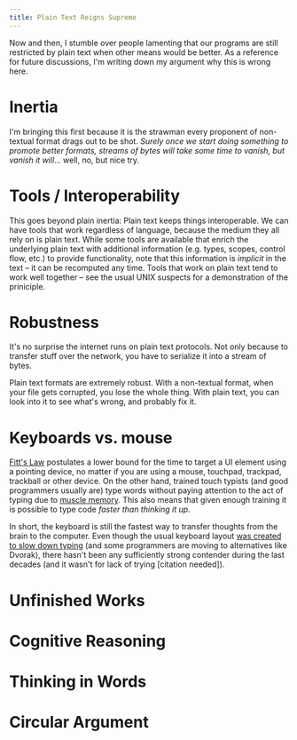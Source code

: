 ```yaml
---
title: Plain Text Reigns Supreme
---
```


Now and then, I stumble over people lamenting that our programs are still restricted by plain text when other means would be better. As a reference for future discussions, I'm writing down my argument why this is wrong here.

# Inertia

I'm bringing this first because it is the strawman every proponent of non-textual format drags out to be shot. *Surely once we start doing something to promote better formats, streams of bytes will take some time to vanish, but vanish it will*... well, no, but nice try.

# Tools / Interoperability

This goes beyond plain inertia: Plain text keeps things interoperable. We can have tools that work regardless of language, because the medium they all rely on is plain text. While some tools are available that enrich the underlying plain text with additional information (e.g. types, scopes, control flow, etc.) to provide functionality, note that this information is *implicit* in the text – it can be recomputed any time. Tools that work on plain text tend to work well together – see the usual UNIX suspects for a demonstration of the priniciple.

# Robustness

It's no surprise the internet runs on plain text protocols. Not only because to transfer stuff over the network, you have to serialize it into a stream of bytes.

Plain text formats are extremely robust. With a non-textual format, when your file gets corrupted, you lose the whole thing. With plain text, you can look into it to see what's wrong, and probably fix it.

# Keyboards vs. mouse

[Fitt's Law](http://en.wikipedia.org/wiki/Fitt's_Law) postulates a lower bound for the time to target a UI element using a pointing device, no matter if you are using a mouse, touchpad, trackpad, trackball or other device. On the other hand, trained touch typists (and good programmers usually are) type words without paying attention to the act of typing due to [muscle memory](https://en.wikipedia.org/wiki/Muscle_memory). This also means that given enough training it is possible to type code *faster than thinking it up*.

In short, the keyboard is still the fastest way to transfer thoughts from the brain to the computer. Even though the usual keyboard layout [was created to slow down typing](https://en.wikipedia.org/wiki/Qwerty) (and some programmers are moving to alternatives like Dvorak), there hasn't been any sufficiently strong contender during the last decades (and it wasn't for lack of trying [citation needed]).

# Unfinished Works



# Cognitive Reasoning

# Thinking in Words

# Circular Argument
